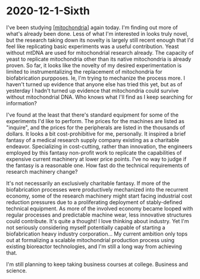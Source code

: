 # 2020-12-1-Sixth

I've been studying [[mitochondria]] again today.  I'm finding out more of what's already been done.  Less of what I'm interested in looks truly novel, but the research taking down its novelty is largely still recent enough that I'd feel like replicating basic experiments was a useful contribution.  Yeast without mtDNA are used for mitochondrial research already.  The capacity of yeast to replicate mitochondria other than its native mitochondria is already proven.  So far, it looks like the novelty of my desired experimentation is limited to instrumentalizing the replacement of mitochondria for biofabrication purpposes.  Ie, I'm trying to mechanize the process more.  I haven't turned up evidence that anyone else has tried this yet, but as of yesterday I hadn't turned up evidence that mitochondria could survive without mitochondrial DNA.  Who knows what I'll find as I keep searching for information?

I've found at the least that there's standard equipment for some of the experiments I'd like to perform.  The prices for the machines are listed as "inquire", and the prices for the peripherals are listed in the thousands of dollars.  It looks a bit cost-prohibitive for me, personally.  It inspired a brief fantasy of a medical research supply company existing as a charitable endeavor.  Specializing in cost-cutting, rather than innovation, the engineers employed by this fantasy non-profit work to replicate the capabilities of expensive current machinery at lower price points.  I've no way to judge if the fantasy is a reasonable one.  How fast do the technical requirements of research machinery change?

It's not necessarily an exclusively charitable fantasy.  If more of the biofabrication processes were productively mechanized into the recurrent economy, some of the research machinery might start facing industrial cost reduction pressures due to a proliferating deployment of stably-defined technical equipment.  As more of the involved economy became looped with regular processes and predictable machine wear, less innovative structures could contribute.  It's quite a thought!  I love thinking about industry.  Yet I'm not seriously considering myself potentially capable of starting a biofabrication heavy industry corporation...  My current ambition only tops out at formalizing a scalable mitochondrial production process using existing bioreactor technologies, and I'm still a long way from achieving that.

I'm still planning to keep taking business courses at college.  Business and science.


[//begin]: # "Autogenerated link references for markdown compatibility"
[mitochondria]: mitochondria "Mitochondria"
[//end]: # "Autogenerated link references"
